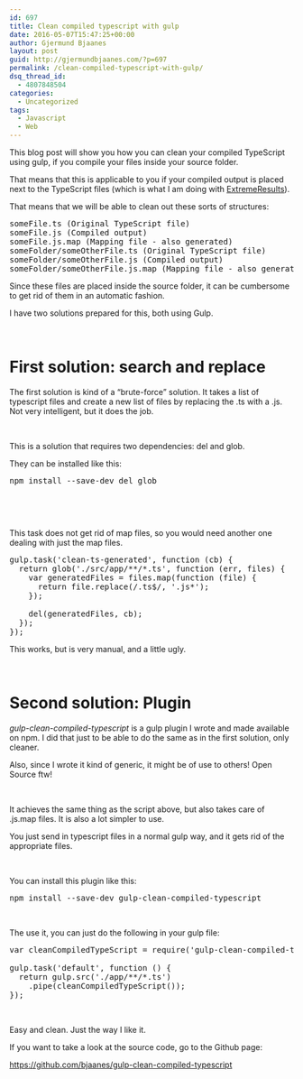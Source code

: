 ```yaml
---
id: 697
title: Clean compiled typescript with gulp
date: 2016-05-07T15:47:25+00:00
author: Gjermund Bjaanes
layout: post
guid: http://gjermundbjaanes.com/?p=697
permalink: /clean-compiled-typescript-with-gulp/
dsq_thread_id:
  - 4807848504
categories:
  - Uncategorized
tags:
  - Javascript
  - Web
---
```

This blog post will show you how you can clean your compiled TypeScript using gulp, if you compile your files inside your source folder.

<!--more-->

That means that this is applicable to you if your compiled output is placed next to the TypeScript files (which is what I am doing with [ExtremeResults](https://github.com/bjaanes/ExtremeResults-WebApp)).

That means that we will be able to clean out these sorts of structures:

<pre class="nums:false nums-toggle:false lang:default highlight:0 decode:true">someFile.ts (Original TypeScript file)
someFile.js (Compiled output)
someFile.js.map (Mapping file - also generated)
someFolder/someOtherFile.ts (Original TypeScript file)
someFolder/someOtherFile.js (Compiled output)
someFolder/someOtherFile.js.map (Mapping file - also generated)</pre>

Since these files are placed inside the source folder, it can be cumbersome to get rid of them in an automatic fashion.

I have two solutions prepared for this, both using Gulp.

&nbsp;

# First solution: search and replace

The first solution is kind of a &#8220;brute-force&#8221; solution. It takes a list of typescript files and create a new list of files by replacing the .ts with a .js. Not very intelligent, but it does the job.

&nbsp;

This is a solution that requires two dependencies: del and glob.

They can be installed like this:

<pre class="lang:sh decode:true ">npm install --save-dev del glob</pre>

&nbsp;

&nbsp;

This task does not get rid of map files, so you would need another one dealing with just the map files.

<pre class="lang:js decode:true ">gulp.task('clean-ts-generated', function (cb) {
  return glob('./src/app/**/*.ts', function (err, files) {
    var generatedFiles = files.map(function (file) {
      return file.replace(/.ts$/, '.js*');
    });

    del(generatedFiles, cb);
  });
});</pre>

This works, but is very manual, and a little ugly.

&nbsp;

# Second solution: Plugin

_gulp-clean-compiled-typescript_ is a gulp plugin I wrote and made available on npm. I did that just to be able to do the same as in the first solution, only cleaner.

Also, since I wrote it kind of generic, it might be of use to others! Open Source ftw!

&nbsp;

It achieves the same thing as the script above, but also takes care of .js.map files. It is also a lot simpler to use.

You just send in typescript files in a normal gulp way, and it gets rid of the appropriate files.

&nbsp;

You can install this plugin like this:

<pre class="lang:sh decode:true ">npm install --save-dev gulp-clean-compiled-typescript</pre>

&nbsp;

The use it, you can just do the following in your gulp file:

<pre class="lang:js decode:true ">var cleanCompiledTypeScript = require('gulp-clean-compiled-typescript');

gulp.task('default', function () {
  return gulp.src('./app/**/*.ts')
    .pipe(cleanCompiledTypeScript());
});</pre>

&nbsp;

Easy and clean. Just the way I like it.

If you want to take a look at the source code, go to the Github page:

<https://github.com/bjaanes/gulp-clean-compiled-typescript>

<div class="addtoany_share_save_container addtoany_content_bottom">
  <div class="a2a_kit a2a_kit_size_32 addtoany_list a2a_target" id="wpa2a_72">
    <a class="a2a_button_facebook" href="http://www.addtoany.com/add_to/facebook?linkurl=http%3A%2F%2Fgjermundbjaanes.com%2Fclean-compiled-typescript-with-gulp%2F&linkname=Clean%20compiled%20typescript%20with%20gulp" title="Facebook" rel="nofollow" target="_blank"></a><a class="a2a_button_twitter" href="http://www.addtoany.com/add_to/twitter?linkurl=http%3A%2F%2Fgjermundbjaanes.com%2Fclean-compiled-typescript-with-gulp%2F&linkname=Clean%20compiled%20typescript%20with%20gulp" title="Twitter" rel="nofollow" target="_blank"></a><a class="a2a_button_google_plus" href="http://www.addtoany.com/add_to/google_plus?linkurl=http%3A%2F%2Fgjermundbjaanes.com%2Fclean-compiled-typescript-with-gulp%2F&linkname=Clean%20compiled%20typescript%20with%20gulp" title="Google+" rel="nofollow" target="_blank"></a><a class="a2a_dd addtoany_share_save" href="https://www.addtoany.com/share"></a>
  </div>
</div>